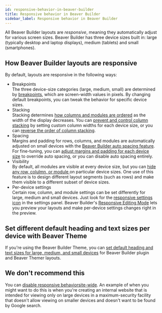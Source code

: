 ```yaml
---
id: responsive-behavior-in-beaver-builder
title: Responsive behavior in Beaver Builder
sidebar_label: Responsive behavior in Beaver Builder
---
```


All Beaver Builder layouts are *responsive*, meaning they automatically adjust for various screen sizes. Beaver Builder has three device sizes built in: large (typically desktop and laptop displays), medium (tablets) and small (smartphones). 

## How Beaver Builder layouts are responsive

By default, layouts are responsive in the following ways:

* Breakpoints  
The three device-size categories (large, medium, small) are determined by [breakpoints](/beaver-builder/layouts/responsive-design/breakpoints-for-device-sizes.md), which are screen-width values in pixels. By changing default breakpoints, you can tweak the behavior for specific device sizes.
* Stacking  
Stacking determines [how columns and modules are ordered](/beaver-builder/layouts/responsive-design/responsive-columns.md) as the width of the display decreases. You can [prevent and control column stacking](/beaver-builder/layouts/columns/prevent-column-stacking-with-custom-widths.md) by setting custom column widths for each device size, or you can [reverse the order of column stacking](/beaver-builder/layouts/columns/reverse-column-stacking-order.md).
* Spacing  
Margins and padding for rows, columns, and modules are automatically adjusted
on small devices with the [Beaver Builder auto spacing feature](/beaver-builder/layouts/margins-padding/troubleshooting-margins-and-padding.md/#auto-spacing). For fine-tuning, you can [adjust margins and padding for each device size](/beaver-builder/layouts/margins-padding/change-individual-margin-and-padding-settings.md) to override auto spacing, or you can disable auto spacing entirely.
* Visibility  
By default, all modules are visible at every device size, but you can [hide any row, colulmn, or module ](/beaver-builder/styles/visibility/change-item-visibility-by-device-size.md) on particular device sizes. One use of this feature is to design different layout segments (such as rows) and make them visible to a different subset of device sizes.
* Per-device settings  
Certain row, column, and module settings can be set differently for large, medium and small devices. Just look for the [responsive settings icon](/beaver-builder/layouts/responsive-design/responsive-settings-icon.md) in the settings panel. Beaver Builder's [Responsive Editing Mode](/beaver-builder/layouts/responsive-design/responsive-editing-with-beaver-builder.md) lets you preview your layouts and make per-device settings changes right in the preview.

## Set different default heading and text sizes per device with Beaver Theme

If you're using the Beaver Builder Theme, you can [set default heading and text sizes for large, medium, and small devices](/bb-theme/defaults-for-styles/typography/set-responsive-default-text-styles-for-beaver-builder-layouts.md) for Beaver Builder plugin and Beaver Themer layouts.

## We don't recommend this
You can [disable responsive behaviorsite-wide](/beaver-builder/advanced-builder-techniques/disable-responsive-behavior-site-wide.md). An example of when you might want to do this is when you're creating an internal website that is intended for viewing only on large devices in a maximum-security facility that doesn't allow viewing on smaller devices and doesn't want to be found by Google search. 
